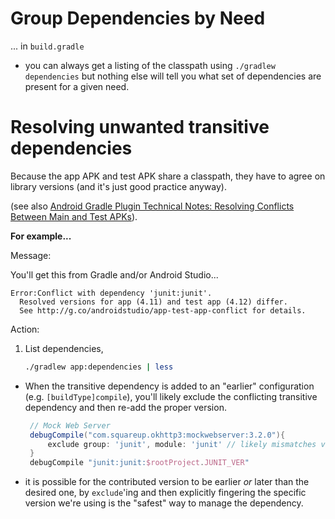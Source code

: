 
# Group Dependencies by Need

... in `build.gradle`

* you can always get a listing of the classpath using `./gradlew dependencies` but nothing else will tell you what set of dependencies are present for a given need.

# Resolving unwanted transitive dependencies

Because the app APK and test APK share a classpath, they have to agree on library versions (and it's just good practice anyway).

(see also [Android Gradle Plugin Technical Notes: Resolving Conflicts Between Main and Test APKs](https://sites.google.com/a/android.com/tools/tech-docs/new-build-system/user-guide#TOC-Resolving-conflicts-between-main-and-test-APK)).

**For example...**

Message:

You'll get this from Gradle and/or Android Studio...

```
Error:Conflict with dependency 'junit:junit'.
  Resolved versions for app (4.11) and test app (4.12) differ.
  See http://g.co/androidstudio/app-test-app-conflict for details.
 ```

Action:

1. List dependencies,

   ```bash
   ./gradlew app:dependencies | less
   ```
-  When the transitive dependency is added to an "earlier" configuration (e.g. `[buildType]compile`), you'll likely exclude the conflicting transitive dependency and then re-add the proper version.

   ```groovy
    // Mock Web Server
    debugCompile("com.squareup.okhttp3:mockwebserver:3.2.0"){
        exclude group: 'junit', module: 'junit' // likely mismatches version of junit we're using.
    }
    debugCompile "junit:junit:$rootProject.JUNIT_VER"
    ```
  * it is possible for the contributed version to be earlier *or* later than the desired one, by `exclude`'ing and then explicitly fingering the specific version we're using is the "safest" way to manage the dependency.
